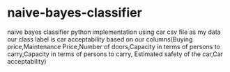# naive-bayes-classifier
naive bayes classifier python implementation
using car csv file as my data
our class label is car acceptability
based on our columns(Buying price,Maintenance Price,Number of doors,Capacity in terms of persons to carry,Capacity in terms of persons to carry,
Estimated safety of the car,Car acceptability)
